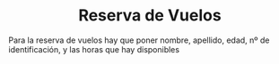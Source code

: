 <h1 align="center">Reserva de Vuelos</h1>
Para la reserva de vuelos hay que poner nombre, apellido, edad, nº de identificación, y las horas que hay disponibles
